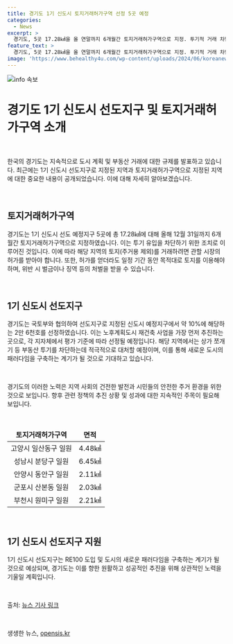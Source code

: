 ```yaml
---
title: 경기도 1기 신도시 토지거래허가구역 선정 5곳 예정
categories:
  - News
excerpt: >
  경기도, 5곳 17.28㎢을 올 연말까지 6개월간 토지거래허가구역으로 지정. 투기적 거래 차단을 위한 조치, 관할 시장의 허가 필요. 지역 주거용 토지 거래의 부정행위 시 2년 이하 징역 또는 2천만 원 이하 벌금 부과. 또한, 1기 신도시 재건축 추진하는 선도지구 2만 6천호로 선정, 6월 공모 지침 발표. 지역 여건 등 반영하여 11월 선정 예정. 경기도는 부동산 투기 차단에 적극 대처하며 도시의 새로운 패러다임을 구축하고자 한다고 밝혔다.
feature_text: >
  경기도, 5곳 17.28㎢을 올 연말까지 6개월간 토지거래허가구역으로 지정. 투기적 거래 차단을 위한 조치, 관할 시장의 허가 필요. 지역 주거용 토지 거래의 부정행위 시 2년 이하 징역 또는 2천만 원 이하 벌금 부과. 또한, 1기 신도시 재건축 추진하는 선도지구 2만 6천호로 선정, 6월 공모 지침 발표. 지역 여건 등 반영하여 11월 선정 예정. 경기도는 부동산 투기 차단에 적극 대처하며 도시의 새로운 패러다임을 구축하고자 한다고 밝혔다.
image: 'https://www.behealthy4u.com/wp-content/uploads/2024/06/koreanews.jpg'
---
```


<p><img src="https://www.behealthy4u.com/wp-content/uploads/2024/06/koreanews.jpg" alt="info 속보" /></p>

<h1 data-ke-size="size26">경기도 1기 신도시 선도지구 및 토지거래허가구역 소개</h1>

<p data-ke-size="size16">&nbsp;</p>

<p>한국의 경기도는 지속적으로 도시 계획 및 부동산 거래에 대한 규제를 발표하고 있습니다. 최근에는 1기 신도시 선도지구로 지정된 지역과 토지거래허가구역으로 지정된 지역에 대한 중요한 내용이 공개되었습니다. 이에 대해 자세히 알아보겠습니다.</p>

<p data-ke-size="size16">&nbsp;</p>

<h2 data-ke-size="size26">토지거래허가구역</h2>

<p data-ke-size="size16">경기도는 1기 신도시 선도 예정지구 5곳에 총 17.28㎢에 대해 올해 12월 31일까지 6개월간 토지거래허가구역으로 지정하였습니다. 이는 투기 유입을 차단하기 위한 조치로 이루어진 것입니다. 이에 따라 해당 지역의 토지(주거용 제외)를 거래하려면 관할 시장의 허가를 받아야 합니다. 또한, 허가를 얻더라도 일정 기간 동안 목적대로 토지를 이용해야 하며, 위반 시 벌금이나 징역 등의 처벌을 받을 수 있습니다.</p>

<p data-ke-size="size16">&nbsp;</p>

<h2 data-ke-size="size26">1기 신도시 선도지구</h2>

<p data-ke-size="size16">경기도는 국토부와 협의하여 선도지구로 지정된 신도시 예정지구에서 약 10%에 해당하는 2만 6천호를 선정하였습니다. 이는 노후계획도시 재건축 사업을 가장 먼저 추진하는 곳으로, 각 지자체에서 평가 기준에 따라 선정될 예정입니다. 해당 지역에서는 상가 쪼개기 등 부동산 투기를 차단하는데 적극적으로 대처할 예정이며, 이를 통해 새로운 도시의 패러다임을 구축하는 계기가 될 것으로 기대하고 있습니다.</p>

<p data-ke-size="size16">&nbsp;</p>

<p>경기도의 이러한 노력은 지역 사회의 건전한 발전과 시민들의 안전한 주거 환경을 위한 것으로 보입니다. 향후 관련 정책의 추진 상황 및 성과에 대한 지속적인 주목이 필요해 보입니다.</p>

<p data-ke-size="size16">&nbsp;</p>

<table>
    <thead>
        <tr>
            <td style="text-align: center; height: 17px;"><b>토지거래허가구역</b></td>
            <td style="text-align: center; height: 17px;"><b>면적</b></td>
        </tr>
    </thead>
    <tbody>
        <tr>
            <td style="text-align: center; height: 17px;">고양시 일산동구 일원</td>
            <td style="text-align: center; height: 17px;">4.48㎢</td>
        </tr>
        <tr>
            <td style="text-align: center; height: 17px;">성남시 분당구 일원</td>
            <td style="text-align: center; height: 17px;">6.45㎢</td>
        </tr>
        <tr>
            <td style="text-align: center; height: 17px;">안양시 동안구 일원</td>
            <td style="text-align: center; height: 17px;">2.11㎢</td>
        </tr>
        <tr>
            <td style="text-align: center; height: 17px;">군포시 산본동 일원</td>
            <td style="text-align: center; height: 17px;">2.03㎢</td>
        </tr>
        <tr>
            <td style="text-align: center; height: 17px;">부천시 원미구 일원</td>
            <td style="text-align: center; height: 17px;">2.21㎢</td>
        </tr>
    </tbody>
</table>

<p data-ke-size="size16">&nbsp;</p>

<h2 data-ke-size="size26">1기 신도시 선도지구 지원</h2>

<p data-ke-size="size16">1기 신도시 선도지구는 RE100 도입 및 도시의 새로운 패러다임을 구축하는 계기가 될 것으로 예상되며, 경기도는 이를 향한 원활하고 성공적인 추진을 위해 상관적인 노력을 기울일 계획입니다.</p>

<p data-ke-size="size16">&nbsp;</p>

<p>출처: <a href="링크">뉴스 기사 링크</a></p>

<p data-ke-size="size16">&nbsp;</p>
생생한 뉴스, <a href="https://opensis.kr" rel="dofollow">opensis.kr</a>


